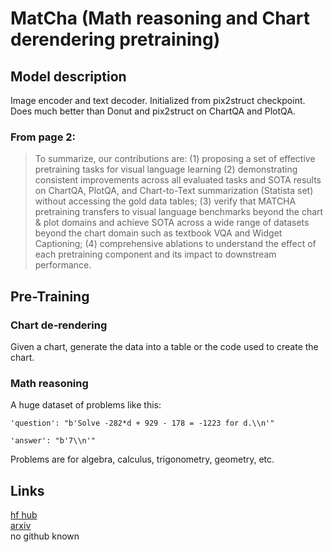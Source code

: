 # MatCha (**Mat**h reasoning and **Cha**rt derendering pretraining)

## Model description

Image encoder and text decoder. Initialized from pix2struct checkpoint. Does much better than Donut and pix2struct on ChartQA and PlotQA.

### From page 2:

> To summarize, our contributions are: (1) proposing a set of effective pretraining tasks for visual language learning (2) demonstrating consistent improvements across all evaluated tasks and SOTA results on ChartQA, PlotQA, and Chart-to-Text summarization (Statista set) without accessing the gold data tables; (3) verify that MATCHA pretraining transfers to visual language benchmarks beyond the chart & plot domains and achieve SOTA across a wide range of datasets beyond the chart domain such as textbook VQA and Widget Captioning; (4) comprehensive ablations to understand the effect of each pretraining component and its impact to downstream performance. 

## Pre-Training

### Chart de-rendering

Given a chart, generate the data into a table or the code used to create the chart.

### Math reasoning

A huge dataset of problems like this:

```text
'question': "b'Solve -282*d + 929 - 178 = -1223 for d.\\n'"

'answer': "b'7\\n'"
```

Problems are for algebra, calculus, trigonometry, geometry, etc.

## Links

[hf hub](https://huggingface.co/google/matcha-base)  
[arxiv](https://arxiv.org/abs/2212.09662)  
no github known
